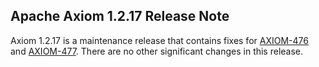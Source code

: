 Apache Axiom 1.2.17 Release Note
--------------------------------

Axiom 1.2.17 is a maintenance release that contains fixes for [AXIOM-476][1] and
[AXIOM-477][2]. There are no other significant changes in this release.

[1]: https://issues.apache.org/jira/browse/AXIOM-476
[2]: https://issues.apache.org/jira/browse/AXIOM-477
